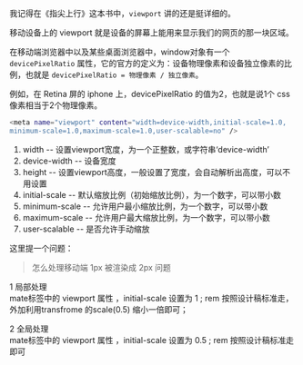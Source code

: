 我记得在《指尖上行》这本书中，`viewport` 讲的还是挺详细的。

移动设备上的 viewport 就是设备的屏幕上能用来显示我们的网页的那一块区域。

在移动端浏览器中以及某些桌面浏览器中，window对象有一个 `devicePixelRatio` 属性，它的官方的定义为：设备物理像素和设备独立像素的比例，也就是 `devicePixelRatio = 物理像素 / 独立像素`。

例如，在 Retina 屏的 iphone 上，devicePixelRatio 的值为2，也就是说1个 css 像素相当于2个物理像素。

```bash
<meta name="viewport" content="width=device-width,initial-scale=1.0,
minimum-scale=1.0,maximum-scale=1.0,user-scalable=no" />
```

1. width -- 设置viewport宽度，为一个正整数，或字符串‘device-width’
2. device-width -- 设备宽度
3. height -- 设置viewport高度，一般设置了宽度，会自动解析出高度，可以不用设置
4. initial-scale -- 默认缩放比例（初始缩放比例），为一个数字，可以带小数
5. minimum-scale -- 允许用户最小缩放比例，为一个数字，可以带小数
6. maximum-scale -- 允许用户最大缩放比例，为一个数字，可以带小数
7. user-scalable -- 是否允许手动缩放

这里提一个问题：
> 怎么处理移动端 1px 被渲染成 2px 问题

1 局部处理<br>
    mate标签中的 viewport 属性 ，initial-scale 设置为 1 ;
    rem 按照设计稿标准走，外加利用transfrome 的scale(0.5) 缩小一倍即可；

2 全局处理<br>
    mate标签中的 viewport 属性 ，initial-scale 设置为 0.5 ;
    rem 按照设计稿标准走即可